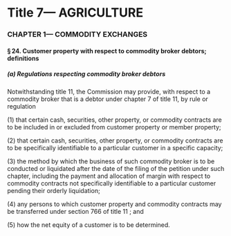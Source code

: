 
# Title 7— AGRICULTURE
### CHAPTER 1— COMMODITY EXCHANGES
#### § 24. Customer property with respect to commodity broker debtors; definitions
##### (a) Regulations respecting commodity broker debtors

Notwithstanding title 11, the Commission may provide, with respect to a commodity broker that is a debtor under chapter 7 of title 11, by rule or regulation

(1) that certain cash, securities, other property, or commodity contracts are to be included in or excluded from customer property or member property;

(2) that certain cash, securities, other property, or commodity contracts are to be specifically identifiable to a particular customer in a specific capacity;

(3) the method by which the business of such commodity broker is to be conducted or liquidated after the date of the filing of the petition under such chapter, including the payment and allocation of margin with respect to commodity contracts not specifically identifiable to a particular customer pending their orderly liquidation;

(4) any persons to which customer property and commodity contracts may be transferred under section 766 of title 11 ; and

(5) how the net equity of a customer is to be determined.
